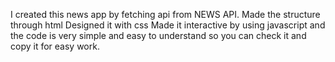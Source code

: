 I created this news app by fetching api from NEWS API.
Made the structure through html 
Designed it with css
Made it interactive by using javascript and the code is very simple and easy to understand so you can check it and copy it for easy work.

